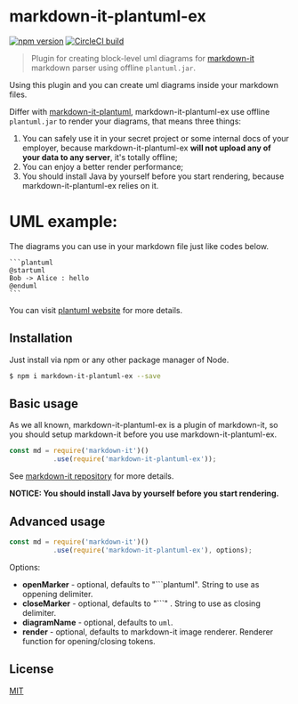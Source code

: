# markdown-it-plantuml-ex

[![npm version](https://img.shields.io/npm/v/markdown-it-plantuml-ex.svg)](https://www.npmjs.com/package/markdown-it-plantuml-ex)
[![CircleCI build](https://img.shields.io/circleci/project/github/xhinliang/markdown-it-plantuml-ex.svg)](https://circleci.com/gh/xhinliang/markdown-it-plantuml/tree/master)

> Plugin for creating block-level uml diagrams for [markdown-it](https://github.com/markdown-it/markdown-it) markdown parser using offline `plantuml.jar`.

Using this plugin and you can create uml diagrams inside your markdown files. 

Differ with [markdown-it-plantuml](https://github.com/gmunguia/markdown-it-plantuml), markdown-it-plantuml-ex use offline `plantuml.jar` to render your diagrams, that means three things:
1. You can safely use it in your secret project or some internal docs of your employer, because markdown-it-plantuml-ex **will not upload any of your data to any server**, it's totally offline;
2. You can enjoy a better render performance;
3. You should install Java by yourself before you start rendering, because markdown-it-plantuml-ex relies on it.

# UML example:

The diagrams you can use in your markdown file just like codes below.


    ```plantuml
    @startuml
    Bob -> Alice : hello
    @enduml
    ```

You can visit [plantuml website](https://plantuml.com) for more details.

## Installation

Just install via npm or any other package manager of Node.

```bash
$ npm i markdown-it-plantuml-ex --save
```

## Basic usage

As we all known, markdown-it-plantuml-ex is a plugin of markdown-it, so you should setup markdown-it before you use markdown-it-plantuml-ex.

```js
const md = require('markdown-it')()
           .use(require('markdown-it-plantuml-ex'));
```

See [markdown-it repository](https://github.com/markdown-it/markdown-it) for more details.

**NOTICE: You should install Java by yourself before you start rendering.**

## Advanced usage

```js
const md = require('markdown-it')()
           .use(require('markdown-it-plantuml-ex'), options);
```

Options:
  - __openMarker__ - optional, defaults to "```plantuml". String to use as oppening delimiter.
  - __closeMarker__ - optional, defaults to "```" . String to use as closing delimiter.
  - __diagramName__ - optional, defaults to `uml`.
  - __render__ - optional, defaults to markdown-it image renderer. Renderer function for opening/closing tokens.

## License

[MIT](https://github.com/xhinliang/markdown-it-plantuml-ex/blob/master/LICENSE)
